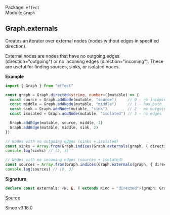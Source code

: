 Package: `effect`<br />
Module: `Graph`<br />

## Graph.externals

Creates an iterator over external nodes (nodes without edges in specified direction).

External nodes are nodes that have no outgoing edges (direction="outgoing") or
no incoming edges (direction="incoming"). These are useful for finding
sources, sinks, or isolated nodes.

**Example**

```ts
import { Graph } from "effect"

const graph = Graph.directed<string, number>((mutable) => {
  const source = Graph.addNode(mutable, "source")     // 0 - no incoming
  const middle = Graph.addNode(mutable, "middle")     // 1 - has both
  const sink = Graph.addNode(mutable, "sink")         // 2 - no outgoing
  const isolated = Graph.addNode(mutable, "isolated") // 3 - no edges

  Graph.addEdge(mutable, source, middle, 1)
  Graph.addEdge(mutable, middle, sink, 2)
})

// Nodes with no outgoing edges (sinks + isolated)
const sinks = Array.from(Graph.indices(Graph.externals(graph, { direction: "outgoing" })))
console.log(sinks) // [2, 3]

// Nodes with no incoming edges (sources + isolated)
const sources = Array.from(Graph.indices(Graph.externals(graph, { direction: "incoming" })))
console.log(sources) // [0, 3]
```

**Signature**

```ts
declare const externals: <N, E, T extends Kind = "directed">(graph: Graph<N, E, T> | MutableGraph<N, E, T>, config?: ExternalsConfig) => NodeWalker<N>
```

[Source](https://github.com/Effect-TS/effect/tree/main/packages/effect/src/Graph.ts#L3501)

Since v3.18.0